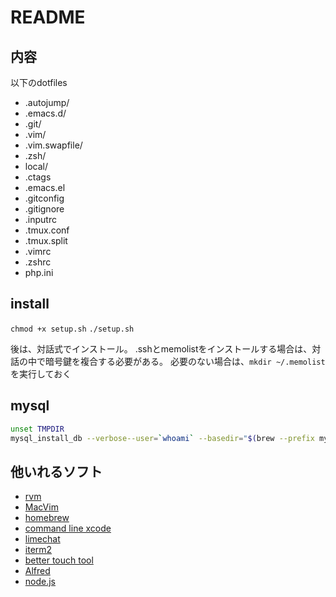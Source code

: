 # README

## 内容


以下のdotfiles

- .autojump/
- .emacs.d/
- .git/
- .vim/
- .vim.swapfile/
- .zsh/
- local/
- .ctags
- .emacs.el
- .gitconfig
- .gitignore
- .inputrc
- .tmux.conf
- .tmux.split
- .vimrc
- .zshrc
- php.ini

## install

`chmod +x setup.sh`
`./setup.sh`

後は、対話式でインストール。
.sshとmemolistをインストールする場合は、対話の中で暗号鍵を複合する必要がある。
必要のない場合は、`mkdir ~/.memolist`を実行しておく

## mysql

```sh
unset TMPDIR
mysql_install_db --verbose--user=`whoami` --basedir="$(brew --prefix mysql)" --datadir=/usr/local/var/mysql --tmpdir=/tmp
```

## 他いれるソフト
- [ rvm ]( http://unfiniti.com/software/mac/jewelrybox )
- [MacVim](http://code.google.com/p/macvim-kaoriya/)
- [homebrew](http://mxcl.github.com/homebrew/)
- [command line xcode](https://developer.apple.com/downloads/index.action)
- [limechat]( http://limechat.net )
- [iterm2]( http://www.iterm2.com/#/section/home )
- [better touch tool]( http://blog.boastr.net )
- [Alfred]( http://www.alfredapp.com )
- [node.js]( http://nodejs.org/#download )

